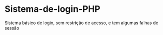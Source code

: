 # Sistema-de-login-PHP
Sistema básico de login, sem restrição de acesso, e tem algumas falhas de sessão
